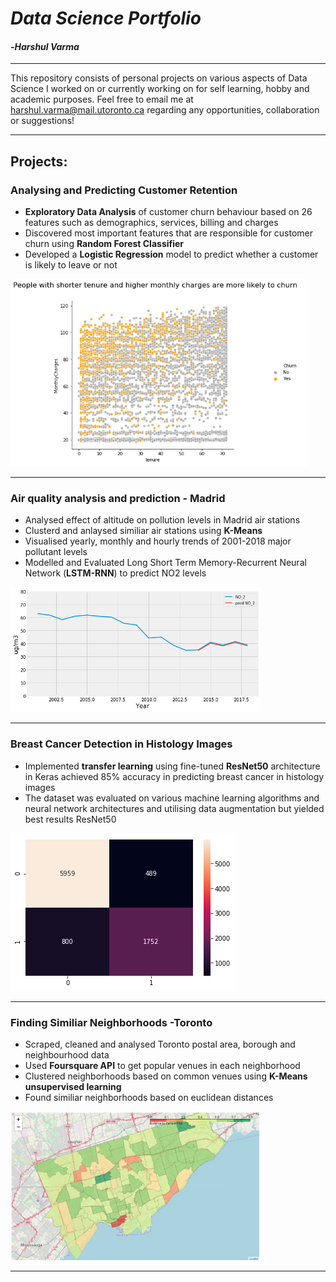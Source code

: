 # *Data Science Portfolio*
#### -_Harshul Varma_
***
This repository consists of personal projects on various aspects of Data Science I worked on or currently working on for self learning, hobby and academic purposes. Feel free to email me at harshul.varma@mail.utoronto.ca regarding any opportunities, collaboration or suggestions!
***
## Projects:
### Analysing and Predicting Customer Retention
- **Exploratory Data Analysis** of customer churn behaviour based on 26 features such as demographics, services, billing and charges
- Discovered most important features that are responsible for customer churn using **Random Forest Classifier**
- Developed a **Logistic Regression** model to predict whether a customer is likely to leave or not

<img src="https://github.com/harshulvarma/Portfolio/blob/master/Images/customerchurn.png" width="475" height="300">

***
### Air quality analysis and prediction - Madrid
- Analysed effect of altitude on pollution levels in Madrid air stations
- Clusterd and anlaysed similiar air stations using **K-Means**
- Visualised yearly, monthly and hourly trends of 2001-2018 major pollutant levels
- Modelled and Evaluated Long Short Term Memory-Recurrent Neural Network (**LSTM-RNN**) to predict NO2 levels
<img src="https://github.com/harshulvarma/Portfolio/blob/master/Images/PredictedNO2.png" width="400" height="200">

***
### Breast Cancer Detection in Histology Images
- Implemented **transfer learning** using fine-tuned **ResNet50** architecture in Keras achieved 85% accuracy in predicting breast cancer in histology images 
- The dataset was evaluated on various machine learning algorithms and neural network architectures and utilising data augmentation but yielded best results ResNet50
<img src="https://github.com/harshulvarma/Portfolio/blob/master/Images/Cancerconfusionmatrix.png">

***
### Finding Similiar Neighborhoods -Toronto
- Scraped, cleaned and analysed Toronto postal area, borough and neighbourhood data
- Used **Foursquare API** to get popular venues in each neighborhood
- Clustered neighborhoods based on common venues using **K-Means unsupervised learning**
- Found similiar neighborhoods based on euclidean distances
<img src="https://github.com/harshulvarma/Portfolio/blob/master/Images/TorontoClusters.JPG" width="400">

***


